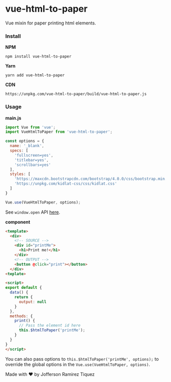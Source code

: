 # vue-html-to-paper
Vue mixin for paper printing html elements.

### Install

**NPM**
```
npm install vue-html-to-paper
```
**Yarn**
```
yarn add vue-html-to-paper
```
**CDN**
```
https://unpkg.com/vue-html-to-paper/build/vue-html-to-paper.js
```

### Usage

**main.js**

```javascript
import Vue from 'vue';
import VueHtmlToPaper from 'vue-html-to-paper';

const options = {
  name: '_blank',
  specs: [
    'fullscreen=yes',
    'titlebar=yes',
    'scrollbars=yes'
  ],
  styles: [
    'https://maxcdn.bootstrapcdn.com/bootstrap/4.0.0/css/bootstrap.min.css',
    'https://unpkg.com/kidlat-css/css/kidlat.css'
  ]
}

Vue.use(VueHtmlToPaper, options);
```

See `window.open` API [here](https://www.w3schools.com/Jsref/met_win_open.asp).

**component**

```html
<template>
  <div>
    <!-- SOURCE -->
    <div id="printMe">
      <h1>Print me!</h1>
    </div>
    <!-- OUTPUT -->
    <button @click="print"></button>
  </div>
<teplate>

<script>
export default {
  data() {
    return {
      output: null
    }
  },
  methods: {
    print() {
      // Pass the element id here
      this.$htmlToPaper('printMe');
    }
  }
}
</script>
```

You can also pass options to `this.$htmlToPaper('printMe', options);` to override the global options in the `Vue.use(VueHtmlToPaper, options)`.

Made with ❤️ by Jofferson Ramirez Tiquez